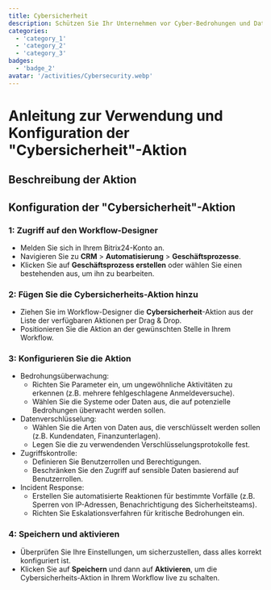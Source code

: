 ```yaml
---
title: Cybersicherheit
description: Schützen Sie Ihr Unternehmen vor Cyber-Bedrohungen und Datenlecks.
categories: 
  - 'category_1'
  - 'category_2'
  - 'category_3'
badges: 
  - 'badge_2'
avatar: '/activities/Cybersecurity.webp'
---
```

# Anleitung zur Verwendung und Konfiguration der "Cybersicherheit"-Aktion

## Beschreibung der Aktion

## **Konfiguration der "Cybersicherheit"-Aktion**

### 1: Zugriff auf den Workflow-Designer
- Melden Sie sich in Ihrem Bitrix24-Konto an.
- Navigieren Sie zu **CRM** > **Automatisierung** > **Geschäftsprozesse**.
- Klicken Sie auf **Geschäftsprozess erstellen** oder wählen Sie einen bestehenden aus, um ihn zu bearbeiten.

### 2: Fügen Sie die Cybersicherheits-Aktion hinzu
- Ziehen Sie im Workflow-Designer die **Cybersicherheit**-Aktion aus der Liste der verfügbaren Aktionen per Drag & Drop.
- Positionieren Sie die Aktion an der gewünschten Stelle in Ihrem Workflow.

### 3: Konfigurieren Sie die Aktion
- Bedrohungsüberwachung:
  - Richten Sie Parameter ein, um ungewöhnliche Aktivitäten zu erkennen (z.B. mehrere fehlgeschlagene Anmeldeversuche).
  - Wählen Sie die Systeme oder Daten aus, die auf potenzielle Bedrohungen überwacht werden sollen.
- Datenverschlüsselung:
  - Wählen Sie die Arten von Daten aus, die verschlüsselt werden sollen (z.B. Kundendaten, Finanzunterlagen).
  - Legen Sie die zu verwendenden Verschlüsselungsprotokolle fest.
- Zugriffskontrolle:
  - Definieren Sie Benutzerrollen und Berechtigungen.
  - Beschränken Sie den Zugriff auf sensible Daten basierend auf Benutzerrollen.
- Incident Response:
  - Erstellen Sie automatisierte Reaktionen für bestimmte Vorfälle (z.B. Sperren von IP-Adressen, Benachrichtigung des Sicherheitsteams).
  - Richten Sie Eskalationsverfahren für kritische Bedrohungen ein.

### 4: Speichern und aktivieren
- Überprüfen Sie Ihre Einstellungen, um sicherzustellen, dass alles korrekt konfiguriert ist.
- Klicken Sie auf **Speichern** und dann auf **Aktivieren**, um die Cybersicherheits-Aktion in Ihrem Workflow live zu schalten.